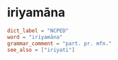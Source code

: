 # iriyamāna

``` toml
dict_label = "NCPED"
word = "iriyamāna"
grammar_comment = "part. pr. mfn."
see_also = ["iriyati"]
```

